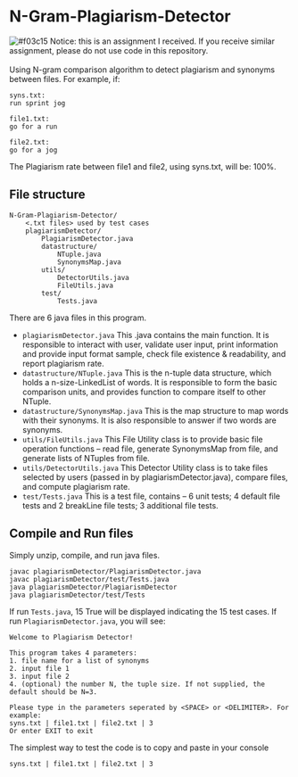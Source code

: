 # N-Gram-Plagiarism-Detector
![#f03c15](https://placehold.it/15/f03c15/000000?text=+) Notice: this is an assignment I received. If you receive similar assignment, please do not use code in this repository.<br /><br />
Using N-gram comparison algorithm to detect plagiarism and synonyms between files. For example, if:
```
syns.txt:
run sprint jog

file1.txt:
go for a run

file2.txt:
go for a jog
```

The Plagiarism rate between file1 and file2, using syns.txt, will be: 100%.

## File structure
```
N-Gram-Plagiarism-Detector/
	<.txt files> used by test cases
	plagiarismDetector/
		PlagiarismDetector.java
		datastructure/
			NTuple.java
			SynonymsMap.java
		utils/
			DetectorUtils.java
			FileUtils.java
		test/
			Tests.java
```

There are 6 java files in this program.
- ```plagiarismDetector.java```
This .java contains the main function. It is responsible to interact with user, validate user input, print information and provide input format sample, check file existence & readability, and report plagiarism rate.
- ```datastructure/NTuple.java```
This is the n-tuple data structure, which holds a n-size-LinkedList of words. It is responsible to form the basic comparison units, and provides function to compare itself to other NTuple.
- ```datastructure/SynonymsMap.java```
This is the map structure to map words with their synonyms. It is also responsible to answer if two words are synonyms.
- ```utils/FileUtils.java```
This File Utility class is to provide basic file operation functions – read file, generate SynonymsMap from file, and generate lists of NTuples from file.
- ```utils/DetectorUtils.java```
This Detector Utility class is to take files selected by users (passed in by plagiarismDetector.java), compare files, and compute plagiarism rate.
- ```test/Tests.java```
This is a test file, contains –
6 unit tests;
4 default file tests and 2 breakLine file tests;
3 additional file tests.

## Compile and Run files
Simply unzip, compile, and run java files.
```
javac plagiarismDetector/PlagiarismDetector.java
javac plagiarismDetector/test/Tests.java
java plagiarismDetector/PlagiarismDetector
java plagiarismDetector/test/Tests
```

If run `Tests.java`, 15 True will be displayed indicating the 15 test cases.
If run `PlagiarismDetector.java`, you will see:
```
Welcome to Plagiarism Detector!

This program takes 4 parameters:
1. file name for a list of synonyms
2. input file 1
3. input file 2
4. (optional) the number N, the tuple size. If not supplied, the default should be N=3.

Please type in the parameters seperated by <SPACE> or <DELIMITER>. For example:
syns.txt | file1.txt | file2.txt | 3
Or enter EXIT to exit
```
The simplest way to test the code is to copy and paste in your console
```
syns.txt | file1.txt | file2.txt | 3
```
